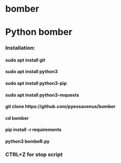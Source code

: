 # bomber
<h1>Python bomber</h1>
<h3>Installation:</h3>

<h4>sudo apt install git</h4>
<h4>sudo apt install python3</h4>
<h4>sudo apt install python3-pip</h4>
<h4>sudo apt install python3-requests</h4>
<h4>git clone https://github.com/pyeosavenus/bomber</h4>
<h4>cd bomber</h4>
<h4>pip install -r requirements</h4>
<h4>python3 bombeR.py</h4>
<h3> CTRL+Z for stop script </h3>
<p></p>

